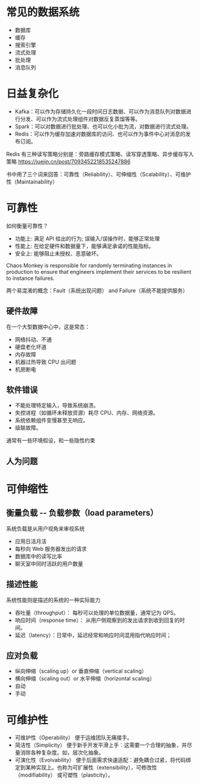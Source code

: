 # 常见的数据系统

- 数据库
- 缓存
- 搜索引擎
- 流式处理
- 批处理
- 消息队列

# 日益复杂化

- Kafka：可以作为存储持久化一段时间日志数据、可以作为消息队列对数据进行分发、可以作为流式处理组件对数据反复蒸馏等等。
- Spark：可以对数据进行批处理、也可以化小批为流，对数据进行流式处理。
- Redis：可以作为缓存加速对数据库的访问、也可以作为事件中心对消息的发布订阅。

Redis 有三种读写策略分别是：旁路缓存模式策略、读写穿透策略、异步缓存写入策略
https://juejin.cn/post/7093452218535247886

书中用了三个词来回答：可靠性（Reliability）、可伸缩性（Scalability）、可维护性（Maintainability）

# 可靠性

如何衡量可靠性？

- 功能上: 满足 API 给出的行为; 误输入/误操作时，能够正常处理
- 性能上: 在给定硬件和数据量下，能够满足承诺的性能指标。
- 安全上: 能够阻止未授权、恶意破坏。

Chaos Monkey is responsible for randomly terminating instances in production to ensure that engineers implement their services to be resilient to instance failures.

两个易混淆的概念：Fault（系统出现问题） and Failure（系统不能提供服务）

## 硬件故障

在一个大型数据中心中，这是常态：

- 网络抖动、不通
- 硬盘老化坏道
- 内存故障
- 机器过热导致 CPU 出问题
- 机房断电

## 软件错误

- 不能处理特定输入，导致系统崩溃。
- 失控进程（如循环未释放资源）耗尽 CPU、内存、网络资源。
- 系统依赖组件变慢甚至无响应。
- 级联故障。

通常有一些环境假设，和一些隐性约束

## 人为问题

# 可伸缩性

## 衡量负载 -- 负载参数（load parameters）

系统负载是从用户视角来审视系统

- 应用日活月活
- 每秒向 Web 服务器发出的请求
- 数据库中的读写比率
- 聊天室中同时活跃的用户数量

## 描述性能

系统性能则是描述的系统的一种实际能力

- 吞吐量（throughput）： 每秒可以处理的单位数据量，通常记为 QPS。
- 响应时间（response time）： 从用户侧观察到的发出请求到收到回复的时间。
- 延迟（latency）：日常中，延迟经常和响应时间混用指代响应时间；

## 应对负载

- 纵向伸缩（scaling up）or 垂直伸缩（vertical scaling）
- 横向伸缩（scaling out）or 水平伸缩（horizontal scaling）
- 自动
- 手动

# 可维护性

- 可维护性（Operability） 便于运维团队无痛接手。
- 简洁性（Simplicity） 便于新手开发平滑上手：这需要一个合理的抽象，并尽量消除各种复杂度。如，层次化抽象。
- 可演化性（Evolvability） 便于后面需求快速适配：避免耦合过紧，将代码绑定到某种实现上。也称为可扩展性（extensibility），可修改性（modifiability） 或可塑性（plasticity）。
